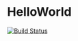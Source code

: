 # HelloWorld

[![Build Status](https://dev.azure.com/arattam/dotnet-hello/_apis/build/status/arjun27.aspnet-hello?branchName=master)](https://dev.azure.com/arattam/dotnet-hello/_build/latest?definitionId=8&branchName=master)
